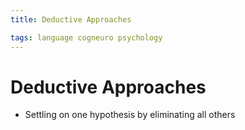 ```yaml
---
title: Deductive Approaches

tags: language cogneuro psychology 
---
```


# Deductive Approaches
- Settling on one hypothesis by eliminating all others


































